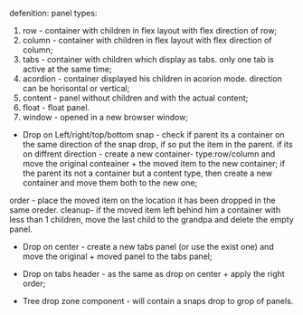 defenition:
panel types:
1. row - container with children in flex layout with flex direction of row;
2. column - container with children in flex layout with flex direction of column;
3. tabs - container with children which display as tabs. only one tab is active at the same time;
4. acordion - container displayed his children in acorion mode. direction can be horisontal or vertical;
5. content - panel without children and with the actual content;
6. float - float panel.
7. window - opened in a new browser window;

* Drop on Left/right/top/bottom snap - check if parent its a container on the same direction of the snap drop, if so put the item in the parent.
    if its on diffrent direction - create a new container- type:row/column and move the original conteainer + the moved item to the new container;
    if the parent its not a container but a content type, then create a new container and move them both to the new one;

order - place the moved item on the location it has been dropped in the same oreder.
cleanup- if the moved item left behind him a container with less than 1 children, move the last child to the grandpa and delete the empty panel.

* Drop on center - create a new tabs panel (or use the exist one) and move the original + moved panel to the tabs panel;

* Drop on tabs header - as the same as drop on center + apply the right order;

* Tree drop zone component - will contain a snaps drop to grop of panels.